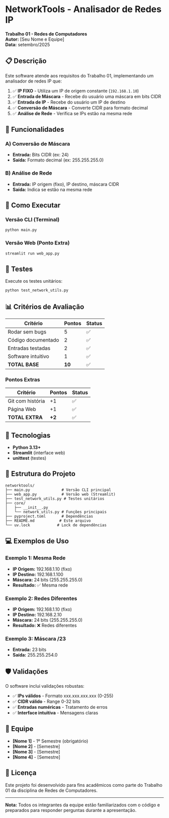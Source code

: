 # NetworkTools - Analisador de Redes IP

**Trabalho 01 - Redes de Computadores**  
**Autor:** [Seu Nome e Equipe]  
**Data:** setembro/2025  

## 📋 Descrição

Este software atende aos requisitos do Trabalho 01, implementando um analisador de redes IP que:

1. ✅ **IP FIXO** - Utiliza um IP de origem constante (`192.168.1.10`)
2. ✅ **Entrada de Máscara** - Recebe do usuário uma máscara em bits CIDR
3. ✅ **Entrada de IP** - Recebe do usuário um IP de destino
4. ✅ **Conversão de Máscara** - Converte CIDR para formato decimal
5. ✅ **Análise de Rede** - Verifica se IPs estão na mesma rede

## 🎯 Funcionalidades

### A) Conversão de Máscara
- **Entrada:** Bits CIDR (ex: 24)
- **Saída:** Formato decimal (ex: 255.255.255.0)

### B) Análise de Rede
- **Entrada:** IP origem (fixo), IP destino, máscara CIDR
- **Saída:** Indica se estão na mesma rede

## 🚀 Como Executar

### Versão CLI (Terminal)
```bash
python main.py
```

### Versão Web (Ponto Extra)
```bash
streamlit run web_app.py
```

## 🧪 Testes

Execute os testes unitários:
```bash
python test_network_utils.py
```

## 📊 Critérios de Avaliação

| Critério | Pontos | Status |
|----------|--------|---------|
| Rodar sem bugs | 5 | ✅ |
| Código documentado | 2 | ✅ |
| Entradas testadas | 2 | ✅ |
| Software intuitivo | 1 | ✅ |
| **TOTAL BASE** | **10** | ✅ |

### Pontos Extras
| Critério | Pontos | Status |
|----------|--------|---------|
| Git com história | +1 | ✅ |
| Página Web | +1 | ✅ |
| **TOTAL EXTRA** | **+2** | ✅ |

## 🔧 Tecnologias

- **Python 3.13+**
- **Streamlit** (interface web)
- **unittest** (testes)

## 📁 Estrutura do Projeto

```
networktools/
├── main.py              # Versão CLI principal
├── web_app.py           # Versão web (Streamlit)
├── test_network_utils.py # Testes unitários
├── core/
│   ├── __init__.py
│   └── network_utils.py # Funções principais
├── pyproject.toml       # Dependências
├── README.md           # Este arquivo
└── uv.lock            # Lock de dependências
```

## 💻 Exemplos de Uso

### Exemplo 1: Mesma Rede
- **IP Origem:** 192.168.1.10 (fixo)
- **IP Destino:** 192.168.1.100
- **Máscara:** 24 bits (255.255.255.0)
- **Resultado:** ✅ Mesma rede

### Exemplo 2: Redes Diferentes
- **IP Origem:** 192.168.1.10 (fixo)
- **IP Destino:** 192.168.2.10
- **Máscara:** 24 bits (255.255.255.0)
- **Resultado:** ❌ Redes diferentes

### Exemplo 3: Máscara /23
- **Entrada:** 23 bits
- **Saída:** 255.255.254.0

## 🛡️ Validações

O software inclui validações robustas:
- ✅ **IPs válidos** - Formato xxx.xxx.xxx.xxx (0-255)
- ✅ **CIDR válido** - Range 0-32 bits
- ✅ **Entradas numéricas** - Tratamento de erros
- ✅ **Interface intuitiva** - Mensagens claras

## 👥 Equipe

- **[Nome 1]** - 1º Semestre (obrigatório)
- **[Nome 2]** - [Semestre]
- **[Nome 3]** - [Semestre]
- **[Nome 4]** - [Semestre]

## 📝 Licença

Este projeto foi desenvolvido para fins acadêmicos como parte do Trabalho 01 da disciplina de Redes de Computadores.

---

**Nota:** Todos os integrantes da equipe estão familiarizados com o código e preparados para responder perguntas durante a apresentação.